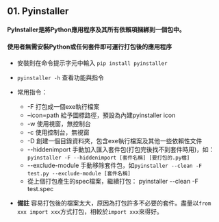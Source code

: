 ## 01. Pyinstaller
#### PyInstaller是將Python應用程序及其所有依賴項捆綁到一個包中。
#### 使用者無需安裝Python或任何套件即可運行打包後的應用程序
* 安裝則在命令提示字元中輸入 `pip install pyinstaller`
* `pyinstaller -h` 查看功能與指令
* 常用指令：
  * -F 打包成一個exe執行檔案
  * –icon=path 給予圖標路徑，預設為內建pyinstaller icon
  * -w 使用視窗，無控制台
  * -c 使用控制台，無視窗
  * -D 創建一個目錄資料夾，包含exe執行檔案及其他一些依賴性文件
  * --hiddenimport 手動加入匯入套件包(打包完後找不到套件時用)，如：`pyinstaller -F --hiddenimport [套件名稱] [要打包的.py檔]`
  * --exclude-module 手動移除套件包，如`pyinstaller --clean -F test.py --exclude-module [套件名稱]`
  * 從上個打包產生的spec檔案，繼續打包： pyinstaller --clean -F test.spec

* **備註** 容易打包後的檔案太大，原因為打包許多不必要的套件。盡量以`from xxx import xxx`方式打包，相較於`import xxx`來得好。
